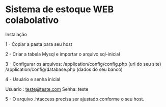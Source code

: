 # Sistema de estoque WEB colabolativo
Instalação

1 - Copiar a pasta para seu host

2 - Criar a tabela Mysql e importar o arquivo sql-inicial

3 - Configurar os arquivos:
  /application/config/config.php (url do seu site)
  /application/config/database.php (dados do seu banco)
  
4 - Usuário e senha inicial

Usuario : teste@teste.com 
Senha: teste

5 - O arquivo .htaccess precisa ser ajustado conforme o seu host.
